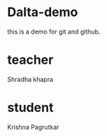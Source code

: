 # Dalta-demo
this is a demo for git and github.

# teacher 
Shradha khapra

# student
Krishna Pagrutkar